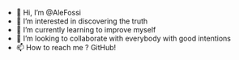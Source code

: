 - 👋 Hi, I’m @AleFossi
- 👀 I’m interested in discovering the truth
- 🌱 I’m currently learning to improve myself
- 💞️ I’m looking to collaborate with everybody with good intentions
- 📫 How to reach me ? GitHub!

<!---
AleFossi/AleFossi is a ✨ special ✨ repository because its `README.md` (this file) appears on your GitHub profile.
You can click the Preview link to take a look at your changes.
--->
